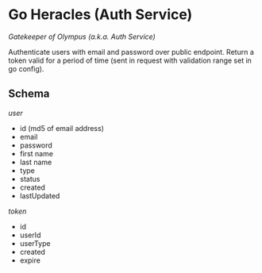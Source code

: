 # Go Heracles (Auth Service)
*Gatekeeper of Olympus (a.k.a. Auth Service)*

Authenticate users with email and password over public endpoint. Return a token valid for a period of time (sent in request with validation range set in go config).

## Schema
*user*
- id (md5 of email address)
- email
- password
- first name
- last name
- type
- status
- created
- lastUpdated

*token*
- id
- userId
- userType
- created
- expire


